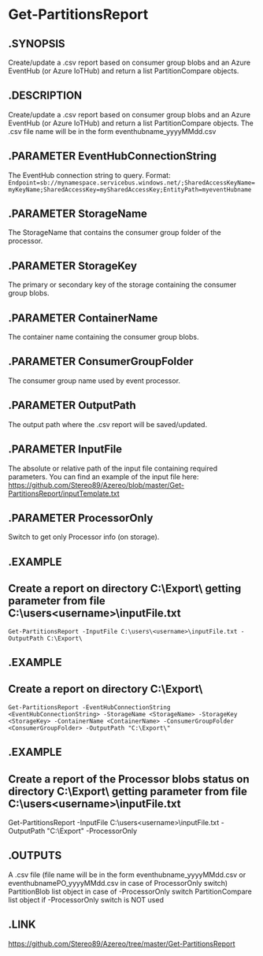 # Get-PartitionsReport

## .SYNOPSIS
Create/update a .csv report based on consumer group blobs and an Azure EventHub (or Azure IoTHub) and return a list PartitionCompare objects.

## .DESCRIPTION
Create/update a .csv report based on consumer group blobs and an Azure EventHub (or Azure IoTHub) and return a list PartitionCompare objects.
The .csv file name will be in the form eventhubname_yyyyMMdd.csv
  
## .PARAMETER **EventHubConnectionString**
The EventHub connection string to query. Format:
`Endpoint=sb://mynamespace.servicebus.windows.net/;SharedAccessKeyName=myKeyName;SharedAccessKey=mySharedAccessKey;EntityPath=myeventHubname`

## .PARAMETER **StorageName**
The StorageName that contains the consumer group folder of the processor.

## .PARAMETER **StorageKey**
The primary or secondary key of the storage containing the consumer group blobs.

## .PARAMETER **ContainerName**
The container name containing the consumer group blobs.
 
## .PARAMETER **ConsumerGroupFolder**
The consumer group name used by event processor.

## .PARAMETER **OutputPath**
The output path where the .csv report will be saved/updated.

## .PARAMETER **InputFile**
The absolute or relative path of the input file containing required parameters.
You can find an example of the input file here: https://github.com/Stereo89/Azereo/blob/master/Get-PartitionsReport/inputTemplate.txt

## .PARAMETER **ProcessorOnly**
Switch to get only Processor info (on storage).

##  .EXAMPLE
## Create a report on directory C:\Export\ getting parameter from file C:\users\<username>\inputFile.txt
    Get-PartitionsReport -InputFile C:\users\<username>\inputFile.txt -OutputPath C:\Export\

## .EXAMPLE
## Create a report on directory C:\Export\
    Get-PartitionsReport -EventHubConnectionString <EventHubConnectionString> -StorageName <StorageName> -StorageKey <StorageKey> -ContainerName <ContainerName> -ConsumerGroupFolder <ConsumerGroupFolder> -OutputPath "C:\Export\"

## .EXAMPLE
## Create a report of the Processor blobs status on directory C:\Export\ getting parameter from file C:\users\<username>\inputFile.txt
   Get-PartitionsReport -InputFile C:\users\<username>\inputFile.txt -OutputPath "C:\Export\" -ProcessorOnly

## .OUTPUTS
  A .csv file (file name will be in the form eventhubname_yyyyMMdd.csv or eventhubnamePO_yyyyMMdd.csv in case of ProcessorOnly switch)
  PartitionBlob list object in case of -ProcessorOnly switch
  PartitionCompare list object if -ProcessorOnly switch is NOT used

## .LINK
  https://github.com/Stereo89/Azereo/tree/master/Get-PartitionsReport